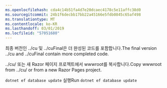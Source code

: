 ```yaml
---
ms.openlocfilehash: cda4c14b51fa4d7e20dcaec4178c5e11affc38d0
ms.sourcegitcommit: 24b1f6decbb17bb22a45166e5fdb0845c65af498
ms.translationtype: MT
ms.contentlocale: ko-KR
ms.lasthandoff: 03/01/2019
ms.locfileid: "57051680"
---
```

<span data-ttu-id="7f50c-101">최종 버전인 ../cu 및 ../cuFinal은 더 완성된 코드를 포함합니다.</span><span class="sxs-lookup"><span data-stu-id="7f50c-101">The final version ../cu and ../cuFinal contain more completed code.</span></span>

<span data-ttu-id="7f50c-102">../cu/ 또는 새 Razor 페이지 프로젝트에서 wwwroot를 복사합니다.</span><span class="sxs-lookup"><span data-stu-id="7f50c-102">Copy wwwroot from ../cu/ or from a new Razor Pages project.</span></span>

<span data-ttu-id="7f50c-103">`dotnet ef database update` 실행</span><span class="sxs-lookup"><span data-stu-id="7f50c-103">Run `dotnet ef database update`</span></span>
